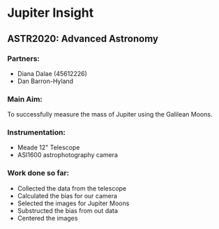 # Jupiter Insight
## ASTR2020: Advanced Astronomy 
### Partners: 
* Diana Dalae (45612226)
* Dan Barron-Hyland
    
### Main Aim:

To successfully measure the mass of Jupiter using the Galilean Moons. 

### Instrumentation:
* Meade 12" Telescope
* ASI1600 astrophotography camera

### Work done so far:
* Collected the data from the telescope
* Calculated the bias for our camera 
* Selected the images for Jupiter Moons
* Substructed the bias from out data
* Centered the images
